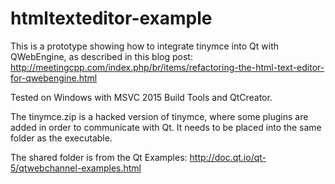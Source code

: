 # htmltexteditor-example

This is a prototype showing how to integrate tinymce into Qt with QWebEngine, as described in this blog post:
http://meetingcpp.com/index.php/br/items/refactoring-the-html-text-editor-for-qwebengine.html

Tested on Windows with MSVC 2015 Build Tools and QtCreator.

The tinymce.zip is a hacked version of tinymce, where some plugins are added in order to communicate with Qt. It needs to be placed into the same folder as the executable.

The shared folder is from the Qt Examples:
http://doc.qt.io/qt-5/qtwebchannel-examples.html
